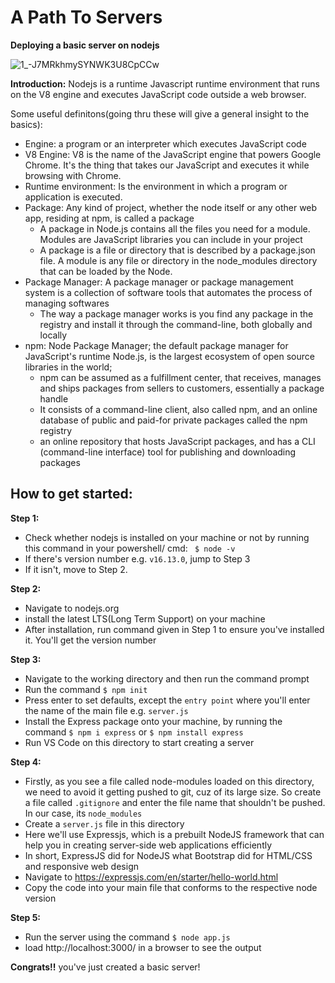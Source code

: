 # A Path To Servers
**Deploying a basic server on nodejs**

![1_-J7MRkhmySYNWK3U8CpCCw](https://user-images.githubusercontent.com/61817392/139218102-1a6d36a4-3d2b-44d1-a681-8265289af297.png)

**Introduction:**
Nodejs is a runtime Javascript runtime environment that runs on the V8 engine and executes JavaScript code outside a web browser. 

Some useful definitons(going thru these will give a general insight to the basics):
- Engine: a program or an interpreter which executes JavaScript code
- V8 Engine: V8 is the name of the JavaScript engine that powers Google Chrome. It's the thing that takes our JavaScript and executes it while browsing with Chrome.
- Runtime environment: Is the environment in which a program or application is executed.
- Package: Any kind of project, whether the node itself or any other web app, residing at npm, is called a package
  - A package in Node.js contains all the files you need for a module. Modules are JavaScript libraries you can include in your project
  - A package is a file or directory that is described by a package.json file. A module is any file or directory in the node_modules directory that can be loaded by the Node.
- Package Manager: A package manager or package management system is a collection of software tools that automates the process of managing softwares
  - The way a package manager works is you find any package in the registry and install it through the command-line, both globally and locally
- npm: Node Package Manager; the default package manager for JavaScript's runtime Node.js, is the largest ecosystem of open source libraries in the world;
  - npm can be assumed as a fulfillment center, that receives, manages and ships packages from sellers to customers, essentially a package handle
  - It consists of a command-line client, also called npm, and an online database of public and paid-for private packages called the npm registry
  - an online repository that hosts JavaScript packages, and has a CLI (command-line interface) tool for publishing and downloading packages



## How to get started:

**Step 1:**
- Check whether nodejs is installed on your machine or not by running this command in your powershell/ cmd: ` $ node -v`
- If there's version number e.g. `v16.13.0`, jump to Step 3
- If it isn't, move to Step 2.

**Step 2:**
- Navigate to nodejs.org
- install the latest LTS(Long Term Support) on your machine
- After installation, run command given in Step 1 to ensure you've installed it. You'll get the version number

**Step 3:**
- Navigate to the working directory and then run the command prompt
- Run the command `$ npm init` 
- Press enter to set defaults, except the `entry point` where you'll enter the name of the main file e.g. `server.js`
- Install the Express package onto your machine, by running the command `$ npm i express` or `$ npm install express`
- Run VS Code on this directory to start creating a server

**Step 4:**
- Firstly, as you see a file called node-modules loaded on this directory, we need to avoid it getting pushed to git, cuz of its large size. So create a file called `.gitignore` and enter the file name that shouldn't be pushed. In our case, its `node_modules`
- Create a `server.js` file in this directory
- Here we'll use Expressjs, which is a prebuilt NodeJS framework that can help you in creating server-side web applications efficiently
 - In short, ExpressJS did for NodeJS what Bootstrap did for HTML/CSS and responsive web design
- Navigate to https://expressjs.com/en/starter/hello-world.html
- Copy the code into your main file that conforms to the respective node version

**Step 5:**
- Run the server using the command `$ node app.js`
- load http://localhost:3000/ in a browser to see the output

**Congrats!!** you've just created a basic server!
